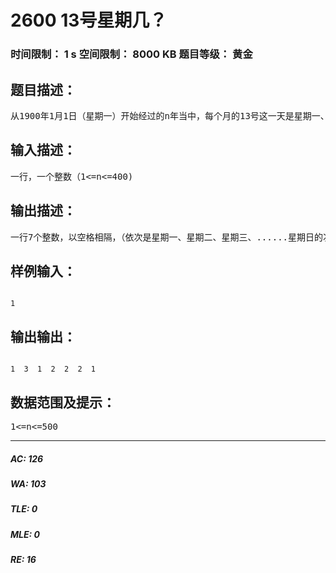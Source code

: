 # 2600 13号星期几？   
### 时间限制： 1 s     空间限制： 8000 KB     题目等级： 黄金  
## 题目描述：  

<pre>
从1900年1月1日（星期一）开始经过的n年当中，每个月的13号这一天是星期一、星期二、星期三、......、星期日的次数分别是多少？
</pre>
  
  
## 输入描述：  

<pre>
一行，一个整数（1<=n<=400)
</pre>
  
  
## 输出描述：  

<pre>
一行7个整数，以空格相隔，（依次是星期一、星期二、星期三、......星期日的次数）
</pre>
  
  
## 样例输入：  

<pre><code>
1
</code></pre>
  
  
## 输出输出：  

<pre><code>
1  3  1  2  2  2  1
</code></pre>
  
  
## 数据范围及提示：  

<pre>
1<=n<=500
</pre>
  
  
***  

##### AC: 126  
##### WA: 103  
##### TLE: 0  
##### MLE: 0  
##### RE: 16  
